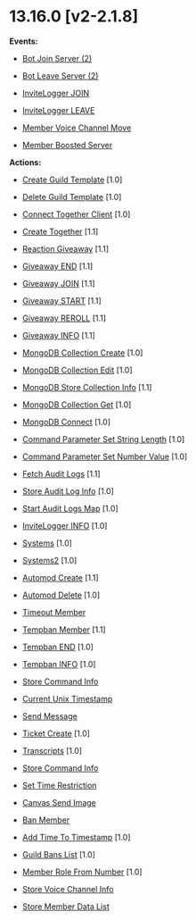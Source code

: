 # 13.16.0 [v2-2.1.8]

**Events:**

- [Bot Join Server (2)](https://github.com/Gotowka/mydbm/blob/v2/events/bot_join_server.js)

- [Bot Leave Server (2)](https://github.com/Gotowka/mydbm/blob/v2/events/bot_leave_server.js)

- [InviteLogger JOIN](https://github.com/Gotowka/mydbm/blob/v2/events/invitelogger-join.js)

- [InviteLogger LEAVE](https://github.com/Gotowka/mydbm/blob/v2/events/invitelogger-leave.js)

- [Member Voice Channel Move](https://github.com/Gotowka/mydbm/blob/v2/events/member_voice_move.js)

- [Member Boosted Server](https://github.com/Gotowka/mydbm/blob/v2/events/member_boosted_server_EVT.js)


**Actions:**

- [Create Guild Template](https://github.com/Gotowka/mydbm/blob/v2/actions/create_guild_template.js) [1.0]

- [Delete Guild Template](https://github.com/Gotowka/mydbm/blob/v2/actions/delete_guild_template.js) [1.0]

- [Connect Together Client](https://github.com/Gotowka/mydbm/blob/v2/actions/connect_together_client.js) [1.0]

- [Create Together](https://github.com/Gotowka/mydbm/blob/v2/actions/create_together.js) [1.1]

- [Reaction Giveaway](https://github.com/Gotowka/mydbm/blob/v2/actions/giveaway_create.js) [1.1]

- [Giveaway END](https://github.com/Gotowka/mydbm/blob/v2/actions/gend.js) [1.1]

- [Giveaway JOIN](https://github.com/Gotowka/mydbm/blob/v2/actions/gjoin.js) [1.1]

- [Giveaway START](https://github.com/Gotowka/mydbm/blob/v2/actions/gstart.js) [1.1]

- [Giveaway REROLL](https://github.com/Gotowka/mydbm/blob/v2/actions/greroll.js) [1.1]

- [Giveaway INFO](https://github.com/Gotowka/mydbm/blob/v2/actions/ginfo.js) [1.1]

- [MongoDB Collection Create](https://github.com/Gotowka/mydbm/blob/v3/actions/mongodb_collection_create.js) [1.0]

- [MongoDB Collection Edit](https://github.com/Gotowka/mydbm/blob/v3/actions/mongodb_collection_edit.js) [1.0]

- [MongoDB Store Collection Info](https://github.com/Gotowka/mydbm/blob/v3/actions/mongodb_store_collection_info.js) [1.1]

- [MongoDB Collection Get](https://github.com/Gotowka/mydbm/blob/v3/actions/mongodb_collection_get.js) [1.0]

- [MongoDB Connect](https://github.com/Gotowka/mydbm/blob/v3/actions/mongodb_connect.js) [1.0]

- [Command Parameter Set String Length](https://github.com/Gotowka/mydbm/blob/v3/actions/command_param_set_length.js) [1.0]

- [Command Parameter Set Number Value](https://github.com/Gotowka/mydbm/blob/v3/actions/command_param_set_value.js) [1.0]

- [Fetch Audit Logs](https://github.com/Gotowka/mydbm/blob/v2/actions/fetch_audit_logs.js) [1.1]

- [Store Audit Log Info](https://github.com/Gotowka/mydbm/blob/v2/actions/store_audit_log_info.js) [1.0]

- [Start Audit Logs Map](https://github.com/Gotowka/mydbm/blob/v2/actions/start_audit_logs_map.js) [1.0]

- [InviteLogger INFO](https://github.com/Gotowka/mydbm/blob/v2/actions/loggerinfo.js) [1.0]

- [Systems](https://github.com/Gotowka/mydbm/blob/v2/actions/systems.js) [1.0]

- [Systems2](https://github.com/Gotowka/mydbm/blob/v2/actions/systems2.js) [1.0]

- [Automod Create](https://github.com/Gotowka/mydbm/blob/v2/actions/automod_create.js) [1.1]

- [Automod Delete](https://github.com/Gotowka/mydbm/blob/v2/actions/automod_delete.js) [1.0]

- [Timeout Member](https://github.com/Gotowka/mydbm/blob/v2/actions/timeout_member.js)

- [Tempban Member](https://github.com/Gotowka/mydbm/blob/v2/actions/tempban_member.js) [1.1]

- [Tempban END](https://github.com/Gotowka/mydbm/blob/v2/actions/tempban_end.js) [1.0]

- [Tempban INFO](https://github.com/Gotowka/mydbm/blob/v2/actions/tempban_info.js) [1.0]

- [Store Command Info](https://github.com/Gotowka/mydbm/blob/v2/actions/store_command_info_MOD.js)

- [Current Unix Timestamp](https://github.com/Gotowka/mydbm/blob/v2/actions/current_unix_timestamp.js)

- [Send Message](https://github.com/Gotowka/mydbm/blob/v2/actions/send_message.js)

- [Ticket Create](https://github.com/Gotowka/mydbm/blob/v2/actions/ticket_manager.js) [1.0]

- [Transcripts](https://github.com/Gotowka/mydbm/blob/v2/actions/transcripts.js) [1.0]

- [Store Command Info](https://github.com/Gotowka/mydbm/blob/v2/actions/store_command_info_MOD.js)

- [Set Time Restriction](https://github.com/Gotowka/mydbm/blob/v2/actions/set_time_restriction_MOD.js)

- [Canvas Send Image](https://github.com/Gotowka/mydbm/blob/v2/actions/canvas_send_image_MOD.js)

- [Ban Member](https://github.com/Gotowka/mydbm/blob/v2/actions/ban_member.js)

- [Add Time To Timestamp](https://github.com/Gotowka/mydbm/blob/v2/actions/add_time_to_timestamp.js) [1.0]

- [Guild Bans List](https://github.com/Gotowka/mydbm/blob/v2/actions/guild_bans_list.js) [1.0]

- [Member Role From Number](https://github.com/Gotowka/mydbm/blob/v2/actions/get_member_role_from_number.js) [1.0]

- [Store Voice Channel Info](https://github.com/Gotowka/mydbm/blob/v2/actions/store_voice_channel_info.js)

- [Store Member Data List](https://github.com/Gotowka/mydbm/blob/v2/actions/member_data_list_MOD.js)